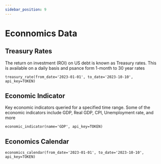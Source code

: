 ```yaml
---
sidebar_position: 9
---
```


# Econnomics Data

## Treasury Rates
The return on investment (ROI) on US debt is known as Treasury rates. This is available on a daily basis and psance form 1-month to 30 year rates

```
treasury_rate(from_date='2023-01-01', to_date='2023-10-10', api_key=TOKEN)
```

## Economic Indicator
Key economic indicators queried for a specified time range. Some of the economic indicators include GDP, Real GDP, CPI, Unemployment rate, and more

```
economic_indicator(name='GDP', api_key=TOKEN)
```

## Economics Calendar

```
economics_calendar(from_date='2023-01-01', to_date='2023-10-10', api_key=TOKEN)
```
